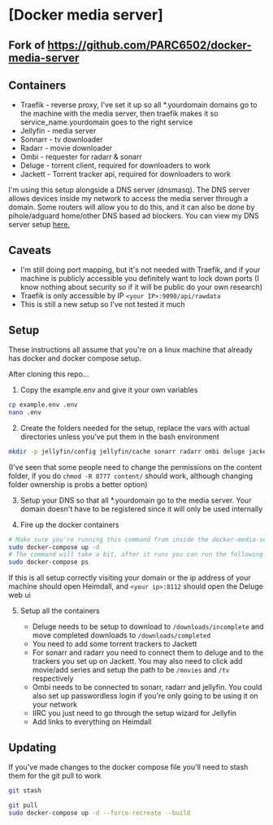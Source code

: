# [Docker media server]

## Fork of https://github.com/PARC6502/docker-media-server

## Containers
- Traefik - reverse proxy, I've set it up so all \*.yourdomain domains go to the machine with the media server, then traefik makes it so service_name.yourdomain goes to the right service
- Jellyfin - media server
- Sonnarr - tv downloader
- Radarr - movie downloader
- Ombi - requester for radarr & sonarr
- Deluge - torrent client, required for downloaders to work
- Jackett - Torrent tracker api, required for downloaders to work

I'm using this setup alongside a DNS server (dnsmasq). The DNS server allows devices inside my network to access the media server through a domain. Some routers will allow you to do this, and it can also be done by pihole/adguard home/other DNS based ad blockers. You can view my DNS server setup [here.](https://github.com/PARC6502/docker-dns-dhcp)

## Caveats

- I'm still doing port mapping, but it's not needed with Traefik, and if your machine is publicly accessible you definitely want to lock down ports (I know nothing about security so if it will be public do your own research)
- Traefik is only accessible by IP `<your IP>:9090/api/rawdata`
- This is still a new setup so I've not tested it much

## Setup

These instructions all assume that you're on a linux machine that already has docker and docker compose setup.

After cloning this repo...

1. Copy the example.env and give it your own variables

```bash
cp example.env .env
nano .env
```

2. Create the folders needed for the setup, replace the vars with actual directories unless you've put them in the bash environment

```bash
mkdir -p jellyfin/config jellyfin/cache sonarr radarr ombi deluge jackett ${DLDIR}/completed ${DLDIR}/incomplete ${MOVIESDIR} ${TVDIR}
```

(I've seen that some people need to change the permissions on the content folder, if you do `chmod -R 0777 content/` should work, although changing folder ownership is probs a better option)

3. Setup your DNS so that all \*.yourdomain go to the media server. Your domain doesn't have to be registered since it will only be used internally

4. Fire up the docker containers

```bash
# Make sure you're running this command from inside the docker-media-server folder and that the .env file is inside the same folder
sudo docker-compose up -d
# The command will take a bit, after it runs you can run the following to check all the containers are running
sudo docker-compose ps
```

If this is all setup correctly visiting your domain or the ip address of your machine should open Heimdall, and `<your ip>:8112` should open the Deluge web ui

5. Setup all the containers

   - Deluge needs to be setup to download to `/downloads/incomplete` and move completed downloads to `/downloads/completed`
   - You need to add some torrent trackers to Jackett
   - For sonarr and radarr you need to connect them to deluge and to the trackers you set up on Jackett. You may also need to click add movie/add series and setup the path to be `/movies` and `/tv` respectively
   - Ombi needs to be connected to sonarr, radarr and jellyfin. You could also set up passwordless login if you're only going to be using it on your network
   - IIRC you just need to go through the setup wizard for Jellyfin
   - Add links to everything on Heimdall

## Updating

If you've made changes to the docker compose file you'll need to stash them for the git pull to work

```bash
git stash
```

```bash
git pull
sudo docker-compose up -d --force-recreate --build
```
